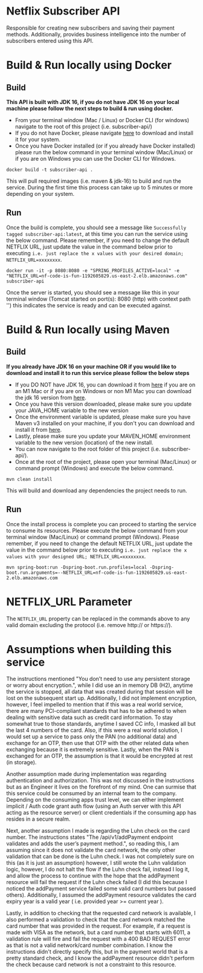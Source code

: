 # Netflix Subscriber API
Responsible for creating new subscribers and saving their payment methods.
Additionally, provides business intelligence into the number of subscribers entered using this API.

# Build & Run locally using Docker
## Build
**This API is built with JDK 16, if you do not have JDK 16 on your local machine please follow
the next steps to build & run using docker.**
* From your terminal window (Mac / Linux) or Docker CLI (for windows) navigate to the root of this project (i.e. subscriber-api/)
* If you do not have Docker, please navigate [here](https://www.docker.com/get-started) to download and install it for your system.
* Once you have Docker installed (or if you already have Docker installed) please run the below command
  in your terminal window (Mac/Linux) or if you are on Windows you can use the Docker CLI for Windows.

`docker build -t subscriber-api .`

This will pull required images (i.e. maven & jdk-16) to build and run the service. During the first time this process can take up to 5 minutes or more depending on your system.

## Run
Once the build is complete, you should see a message like `Successfully tagged subscriber-api:latest`, at this time
you can run the service using the below command. Please remember, if you need to change the default NETFLIX URL, just update
the value in the command below prior to executing `i.e. just replace the x values with your desired domain; NETFLIX_URL=xxxxxxxx`.

`docker run -it -p 8080:8080 -e "SPRING_PROFILES_ACTIVE=local" -e "NETFLIX_URL=nf-code-is-fun-1192605829.us-east-2.elb.amazonaws.com" subscriber-api`

Once the server is started, you should see a message like this in your terminal window (Tomcat started on port(s): 8080 (http) with context path '')
this indicates the service is ready and can be executed against.

# Build & Run locally using Maven
## Build
**If you already have JDK 16 on your machine OR if you would like to download and install it to run this service
please follow the below steps**
* If you DO NOT have JDK 16, you can download it from [here](https://www.azul.com/downloads/?os=macos&architecture=arm-64-bit&package=jdk)
  if you are on an M1 Mac or if you are on Windows or non M1 Mac you can download the jdk 16 version from
  [here](https://www.oracle.com/java/technologies/javase-jdk16-downloads.html).
* Once you have this version downloaded, please make sure you update your JAVA_HOME variable to the new version
* Once the environment variable is updated, please make sure you have Maven v3 installed on your machine, if you don't
  you can download and install it from [here](https://maven.apache.org/download.cgi).
* Lastly, please make sure you update your MAVEN_HOME environment variable to the new version (location) of the new install.
* You can now navigate to the root folder of this project (i.e. subscriber-api/).
* Once at the root of the project, please open your terminal (Mac/Linux) or command prompt (Windows) and
  execute the below command.

`mvn clean install`

This will build and download any dependencies the project needs to run.

## Run
Once the install process is complete you can proceed to starting the service to consume its resources.
Please execute the below command from your terminal window (Mac/Linux) or command prompt (Windows).
Please remember, if you need to change the default NETFLIX URL, just update
the value in the command below prior to executing `i.e. just replace the x values with your designed URL; NETFLIX_URL=xxxxxxxx`.

`mvn spring-boot:run -Dspring-boot.run.profiles=local -Dspring-boot.run.arguments=--NETFLIX_URL=nf-code-is-fun-1192605829.us-east-2.elb.amazonaws.com`

# NETFLIX_URL Parameter
The `NETFLIX_URL` property can be replaced in the commands above to any valid domain excluding
the protocol (i.e. remove http:// or https://).

# Assumptions when building this service
The instructions mentioned "You don’t need to use any persistent storage or worry about encryption.", while
I did use an in memory DB (H2), anytime the service is stopped, all data that was created during that session will
be lost on the subsequent start up.
Additionally, I did not implement encryption, however, I feel impelled to mention that if this was a real world
service, there are many PCI-compliant standards that has to be adhered to when dealing with sensitive data such as
credit card information. To stay somewhat true to those standards, anytime I saved CC info, I masked all but the last
4 numbers of the card. Also, if this were a real world solution, I would set up a service to pass only the PAN (no additional data)
and exchange for an OTP, then use that OTP with the other related data when exchanging because it is extremely sensitive.
Lastly, when the PAN is exchanged for an OTP, the assumption is that it would be encrypted at rest (in storage).

Another assumption made during implementation was regarding authentication and authorization. This was not discussed
in the instructions but as an Engineer it lives on the forefront of my mind. One can surmise that this service could be
consumed by an internal team to the company. Depending on the consuming apps trust level, we can either implement implicit / Auth code
grant auth flow (using an Auth server with this API acting as the resource server) or client credentials if the consuming
app has resides in a secure realm.

Next, another assumption I made is regarding the Luhn check on the card number. The instructions states
"The /api/v1/addPayment endpoint validates and adds the user’s payment method.", so reading this, I am assuming since
it does not validate the card network, the only other validation that can be done is the Luhn check. I was not completely
sure on this (as it is just an assumption) however, I still wrote the Luhn validation logic, however, I do not halt the flow
if the Luhn check fail, instead I log it, and allow the process to continue with the hope that the addPayment resource will
fail the request if the Luhn check failed (I did this because I noticed the addPayment service failed some valid card numbers
but passed others). Additionally, I assumed the addPayment resource validates the card expiry year is a valid year
( i.e. provided year >= current year ).

Lastly, in addition to checking that the requested card network is available, I also performed a validation to check that the
card network matched the card number that was provided in the request. For example, if a request is made with
VISA as the network, but a card number that starts with 6011, a validation rule will fire and fail the request with a 400
BAD REQUEST error as that is not a valid network/card number combination.
I know the instructions didn't directly specify this, but in the payment world that is a pretty standard check, and I know the
addPayment resource didn't perform the check because card network is not a constraint to this resource.
